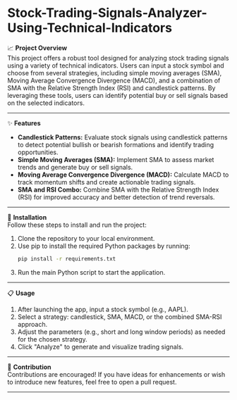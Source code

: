 # Stock-Trading-Signals-Analyzer-Using-Technical-Indicators


📈 **Project Overview**  
This project offers a robust tool designed for analyzing stock trading signals using a variety of technical indicators. Users can input a stock symbol and choose from several strategies, including simple moving averages (SMA), Moving Average Convergence Divergence (MACD), and a combination of SMA with the Relative Strength Index (RSI) and candlestick patterns. By leveraging these tools, users can identify potential buy or sell signals based on the selected indicators.

---

✨ **Features**

- **Candlestick Patterns:** Evaluate stock signals using candlestick patterns to detect potential bullish or bearish formations and identify trading opportunities.
- **Simple Moving Averages (SMA):** Implement SMA to assess market trends and generate buy or sell signals.
- **Moving Average Convergence Divergence (MACD):** Calculate MACD to track momentum shifts and create actionable trading signals.
- **SMA and RSI Combo:** Combine SMA with the Relative Strength Index (RSI) for improved accuracy and better detection of trend reversals.

---

🚀 **Installation**  
Follow these steps to install and run the project:

1. Clone the repository to your local environment.
2. Use pip to install the required Python packages by running:
   ```bash
   pip install -r requirements.txt
   ```
3. Run the main Python script to start the application.

---

📋 **Usage**

1. After launching the app, input a stock symbol (e.g., AAPL).
2. Select a strategy: candlestick, SMA, MACD, or the combined SMA-RSI approach.
3. Adjust the parameters (e.g., short and long window periods) as needed for the chosen strategy.
4. Click "Analyze" to generate and visualize trading signals.

---

🎉 **Contribution**  
Contributions are encouraged! If you have ideas for enhancements or wish to introduce new features, feel free to open a pull request.

---
